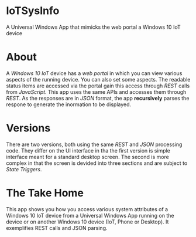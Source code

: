 # IoTSysInfo
A Universal Windows App that mimicks the web portal a Windows 10 IoT device

# About
A *Windows 10 IoT* device has a *web portal* in which you can view various aspects of the running device. You can also set some aspects. The readable status items are accessed via the portal gain this access through *REST* calls from *JavaScript*. This app uses the same APIs and accesses them through *REST*. As the responses are in *JSON* format, the app **recursively** parses the respone to generate the inormation to be displayed.

# Versions

There are two versions, both using the same *REST* and *JSON* processing code. They differ on the UI interface in tha the first version is simple interface meant for a standard desktop screen. The second is more complex in that the screen is devided into three sections and are subject to *State Triggers*.

# The Take Home

This app shows you how you access various system attributes of a Windows 10 IoT device from a Universal Windows App running on the device or on another Windows 10 device (IoT, Phone or Desktop). It exemplifies REST calls and JSON parsing.
